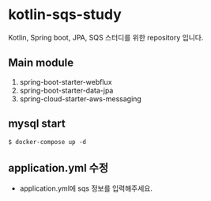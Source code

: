 # kotlin-sqs-study
Kotlin, Spring boot, JPA, SQS 스터디를 위한 repository 입니다.

## Main module
1. spring-boot-starter-webflux
2. spring-boot-starter-data-jpa
3. spring-cloud-starter-aws-messaging

## mysql start
```
$ docker-compose up -d
```

## application.yml 수정
- application.yml에 sqs 정보를 입력해주세요.

